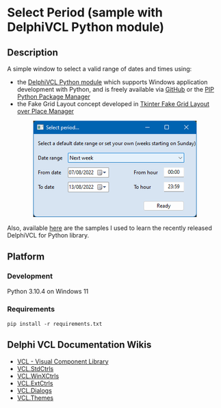 
# Select Period (sample with DelphiVCL Python module)

## Description 
A simple window to select a valid range of dates and times using:
- the [DelphiVCL Python module](https://github.com/Embarcadero/DelphiVCL4Python) which supports Windows application development with Python, and is freely available via [GitHub](https://github.com/Embarcadero/DelphiVCL4Python) or the [PIP Python Package Manager](https://pypi.org/project/delphivcl/)
- the Fake Grid Layout concept developed in [Tkinter Fake Grid Layout over Place Manager](https://github.com/NestorDR/tkFakeGridLayout)

<div align="center">
  <img width="382" height="225" src="assets/screen.png" alt="Implemented screen">
</div>

Also, available [here](/other_sources) are the samples I used to learn the recently released DelphiVCL for Python library.

## Platform

### Development 
Python 3.10.4 on Windows 11 

### Requirements
```
pip install -r requirements.txt  
```

## Delphi VCL Documentation Wikis 
- [VCL - Visual Component Library](https://docwiki.embarcadero.com/Libraries/Alexandria/en/Vcl)
- [VCL.StdCtrls](http://docwiki.embarcadero.com/Libraries/en/Vcl.StdCtrls)
- [VCL.WinXCtrls](http://docwiki.embarcadero.com/Libraries/en/Vcl.WinXCtrls)
- [VCL.ExtCtrls](http://docwiki.embarcadero.com/Libraries/en/Vcl.ExtCtrls)
- [VCL.Dialogs](http://docwiki.embarcadero.com/Libraries/en/Vcl.Dialogs)
- [VCL.Themes](http://docwiki.embarcadero.com/Libraries/en/Vcl.Themes)

